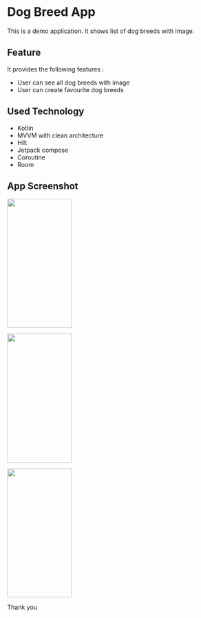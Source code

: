 # Dog Breed App

This is a demo application. It shows list of dog breeds with image.

## Feature
It provides the following features :

- User can see all dog breeds with image
- User can create favourite dog breeds

## Used Technology
- Kotlin
- MVVM with clean architecture
- Hilt
- Jetpack compose
- Coroutine
- Room

## App Screenshot

<p><img src="https://github.com/julkar-nain/dogbreed/assets/9356375/40431562-06ba-49f5-995c-d33d3bd31fd8" width="150" height="300"＞ </p>


<p><img src="https://github.com/julkar-nain/dogbreed/assets/9356375/378fb470-4395-4b24-9420-e51fd2a934c7" width="150" height="300"＞</p>


<p><img src="https://github.com/julkar-nain/dogbreed/assets/9356375/b768f914-234b-4f26-ab59-730d633fff91" width="150" height="300"＞</p>


Thank you
  
